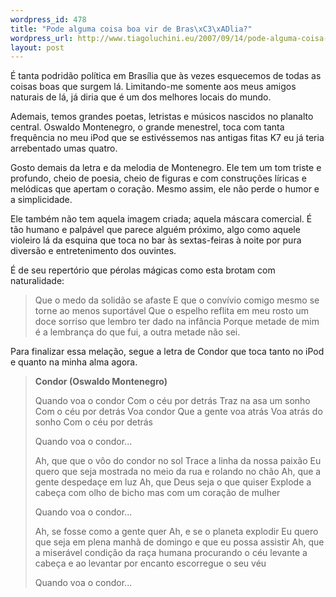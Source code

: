 ```yaml
--- 
wordpress_id: 478
title: "Pode alguma coisa boa vir de Bras\xC3\xADlia?"
wordpress_url: http://www.tiagoluchini.eu/2007/09/14/pode-alguma-coisa-boa-vir-de-brasilia/
layout: post
---
```

É tanta podridão política em Brasília que às vezes esquecemos de todas as coisas boas que surgem lá. Limitando-me somente aos meus amigos naturais de lá, já diria que é um dos melhores locais do mundo.

Ademais, temos grandes poetas, letristas e músicos nascidos no planalto central. Oswaldo Montenegro, o grande menestrel, toca com tanta frequência no meu iPod que se estivéssemos nas antigas fitas K7 eu já teria arrebentado umas quatro.

Gosto demais da letra e da melodia de Montenegro. Ele tem um tom triste e profundo, cheio de poesia, cheio de figuras e com construções líricas e melódicas que apertam o coração. Mesmo assim, ele não perde o humor e a simplicidade.

Ele também não tem aquela imagem criada; aquela máscara comercial. É tão humano e palpável que parece alguém próximo, algo como aquele violeiro lá da esquina que toca no bar às sextas-feiras à noite por pura diversão e entretenimento dos ouvintes.

É de seu repertório que pérolas mágicas como esta brotam com naturalidade:
<blockquote>Que o medo da solidão se afaste
E que o convívio comigo mesmo se torne ao menos suportável
Que o espelho reflita em meu rosto um doce sorriso que lembro ter dado na infância
Porque metade de mim é a lembrança do que fui, a outra metade não sei.</blockquote>
Para finalizar essa melação, segue a letra de Condor que toca tanto no iPod e quanto na minha alma agora.
<blockquote><strong>Condor (Oswaldo Montenegro)</strong>

Quando voa o condor
Com o céu por detrás
Traz na asa um sonho
Com o céu por detrás
Voa condor
Que a gente voa atrás
Voa atrás do sonho
Com o céu por detrás

Quando voa o condor...

Ah, que que o vôo do condor no sol
Trace a linha da nossa paixão
Eu quero que seja
mostrada no meio da rua e rolando no chão
Ah, que a gente despedaçe em luz
Ah, que Deus seja o que quiser
Explode a cabeça
com olho de bicho
mas com um coração de mulher

Quando voa o condor...

Ah, se fosse como a gente quer
Ah, e se o planeta explodir
Eu quero que seja
em plena manhã de domingo
e que eu possa assistir
Ah, que a miserável condição
da raça humana procurando o céu
levante a cabeça
e ao levantar por encanto
escorregue o seu véu

Quando voa o condor...</blockquote>
